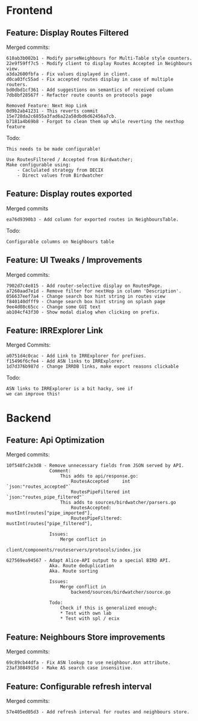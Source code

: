 
Frontend
========

## Feature: Display Routes Filtered

Merged commits:
    
    610ab3b002b1 - Modify parseNeighbours for Multi-Table style counters.
    22e9f59ff7c5 - Modify client to display Routes Accepted in Neighbours view.
    a3da2600fbfa - Fix values displayed in client.
    d0ca03fc55ad - Fix accepted routes display in case of multiple routers.
    bd0dbd1cf361 - Add suggestions on semantics of received column
    7db8bf28567f - Refactor route counts on protocols page

    Removed Feature: Next Hop Link
    0d9b2ab41231 - This reverts commit 15e728da2c6855a3fad6a22a58dbd6d62456a7cb.
    b7181a4b69b8 - Forgot to clean them up while reverting the nexthop feature

Todo:
    
    This needs to be made configurable!
   
    Use RoutesFiltered / Accepted from Birdwatcher;
    Make configurable using:
        - Caclulated strategy from DECIX
        - Direct values from Birdwatcher


## Feature: Display routes exported

Merged commits
    
    ea76d9390b3 - Add column for exported routes in NeighboursTable. 

Todo:
    
    Configurable columns on Neighbours table


## Feature: UI Tweaks / Improvements
    
Merged commits:

    7902d7c4e815 - Add router-selective display on RoutesPage.
    a7260aad7e1d - Remove filter for nextHop in column 'Description'.
    056637eef7a4 - Change search box hint string in routes view
    f840140dfff9 - Change search box hint string on splash page
    9ee4d08c65cc - Change some GUI text
    ab104cf43f30 - Show modal dialog when clicking on prefix.


## Feature: IRRExplorer Link

Merged Commits:

    a0751d4c0cac - Add Link to IRRExplorer for prefixes.
    f15496f6cfe4 - Add ASN links to IRRExplorer. 
    1d7d376b987d - Change IRRDB links, make export reasons clickable

Todo:

    ASN links to IRRExplorer is a bit hacky, see if
    we can improve this!


Backend
=======

## Feature: Api Optimization

Merged commits:

    10f548fc2e3d8 - Remove unnecessary fields from JSON served by API.
                    Comment:
                        This adds to api/response.go: 
                            RoutesAccepted     int           `json:"routes_accepted"` 
                            RoutesPipeFiltered int           `json:"routes_pipe_filtered"` 
                        This adds to sources/birdwatcher/parsers.go
                            RoutesAccepted:     mustInt(routes["pipe_imported"], 
                            RoutesPipeFiltered: mustInt(routes["pipe_filtered"],

                    Issues:
                        Merge conflict in
                            client/components/routeservers/protocols/index.jsx

    627569ea94567 - Adapt Alice-API output to a special BIRD API. 
                    Aka. Route deduplication
                    Aka. Route sorting

                    Issues:
                        Merge conflict in
                            backend/sources/birdwatcher/source.go          

                    Todo:
                        Check if this is generalized enough;
                        * Test with own lab
                        * Test with spl / ecix
                        

## Feature: Neighbours Store improvements

Merged commits:

    69c89cb44dfa - Fix ASN lookup to use neighbour.Asn attribute.
    23af3084915d - Make AS search case insensitive.


## Feature: Configurable refresh interval
    
Merged commits:
    
    57e405ed05d3 - Add refresh interval for routes and neighbours store.

